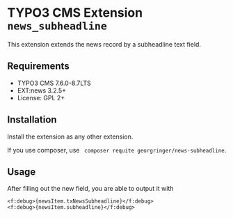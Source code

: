 # TYPO3 CMS Extension ``news_subheadline``

This extension extends the news record by a subheadline text field.

## Requirements

- TYPO3 CMS 7.6.0-8.7LTS
- EXT:news 3.2.5+
- License: GPL 2+

## Installation

Install the extension as any other extension.

If you use composer, use ` composer requite georgringer/news-subheadline`.

## Usage

After filling out the new field, you are able to output it with

```
<f:debug>{newsItem.txNewsSubheadline}</f:debug>
<f:debug>{newsItem.subheadline}</f:debug>
```
